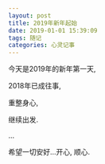 ```yaml
---
layout: post
title: 2019年新年起始
date: 2019-01-01 15:39:09
tags: 随记
categories: 心灵记事
---
```



今天是2019年的新年第一天, 

2018年已成往事, 

重整身心,

继续出发.

...

希望一切安好...开心, 顺心.